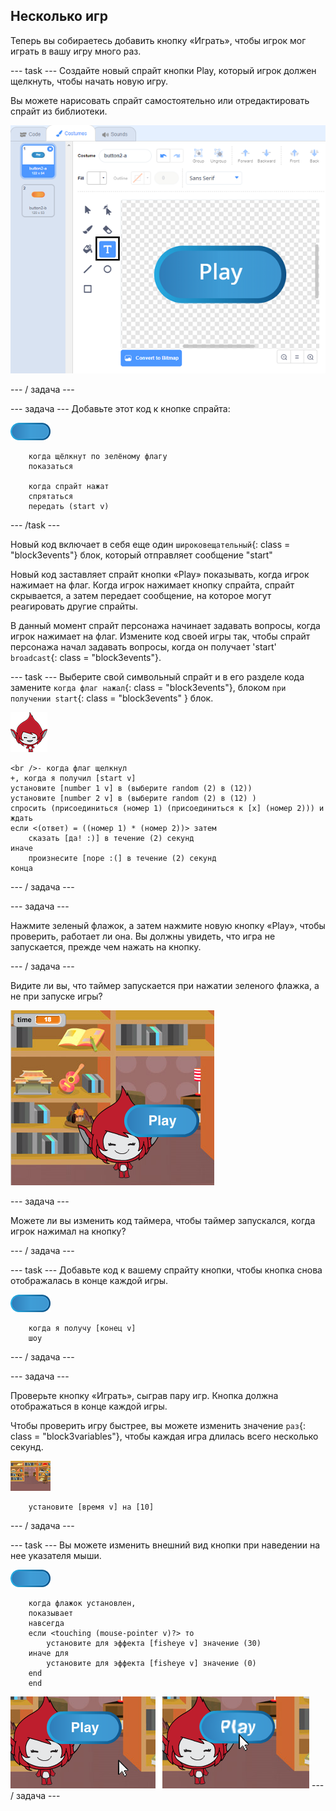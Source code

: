 ## Несколько игр

Теперь вы собираетесь добавить кнопку «Играть», чтобы игрок мог играть в вашу игру много раз.

\--- task \--- Создайте новый спрайт кнопки Play, который игрок должен щелкнуть, чтобы начать новую игру.

Вы можете нарисовать спрайт самостоятельно или отредактировать спрайт из библиотеки.

![Изображение кнопки воспроизведения](images/brain-play.png)

\--- / задача \---

\--- задача \--- Добавьте этот код к кнопке спрайта:

![Спрайт кнопки](images/button-sprite.png)

```blocks3
    когда щёлкнут по зелёному флагу
    показаться

    когда спрайт нажат
    спрятаться
    передать (start v)
```

\--- /task \---

Новый код включает в себя еще один `широковещательный`{: class = "block3events"} блок, который отправляет сообщение "start"

Новый код заставляет спрайт кнопки «Play» показывать, когда игрок нажимает на флаг. Когда игрок нажимает кнопку спрайта, спрайт скрывается, а затем передает сообщение, на которое могут реагировать другие спрайты.

В данный момент спрайт персонажа начинает задавать вопросы, когда игрок нажимает на флаг. Измените код своей игры так, чтобы спрайт персонажа начал задавать вопросы, когда он получает 'start' `broadcast`{: class = "block3events"}.

\--- task \--- Выберите свой символьный спрайт и в его разделе кода замените `когда флаг нажал`{: class = "block3events"}, блоком `при получении start`{: class = "block3events" } блок.

![Спрайт персонажа](images/giga-sprite.png)

```blocks3
<br />- когда флаг щелкнул
+, когда я получил [start v]
установите [number 1 v] в (выберите random (2) в (12))
установите [number 2 v] в (выберите random (2) в (12) )
спросить (присоединиться (номер 1) (присоединиться к [x] (номер 2))) и ждать
если <(ответ) = ((номер 1) * (номер 2))> затем
    сказать [да! :)] в течение (2) секунд
иначе
    произнесите [nope :(] в течение (2) секунд
конца
```

\--- / задача \---

\--- задача \---

Нажмите зеленый флажок, а затем нажмите новую кнопку «Play», чтобы проверить, работает ли она. Вы должны увидеть, что игра не запускается, прежде чем нажать на кнопку.

\--- / задача \---

Видите ли вы, что таймер запускается при нажатии зеленого флажка, а не при запуске игры?

![Таймер запущен](images/brain-timer-bug.png)

\--- задача \---

Можете ли вы изменить код таймера, чтобы таймер запускался, когда игрок нажимал на кнопку?

\--- / задача \---

\--- task \--- Добавьте код к вашему спрайту кнопки, чтобы кнопка снова отображалась в конце каждой игры.

![Спрайт кнопки](images/button-sprite.png)

```blocks3
    когда я получу [конец v]
    шоу
```

\--- / задача \---

\--- задача \---

Проверьте кнопку «Играть», сыграв пару игр. Кнопка должна отображаться в конце каждой игры.

Чтобы проверить игру быстрее, вы можете изменить значение `раз`{: class = "block3variables"}, чтобы каждая игра длилась всего несколько секунд.

![стадия](images/stage-sprite.png)

```blocks3
    установите [время v] на [10]
```

\--- / задача \---

\--- task \--- Вы можете изменить внешний вид кнопки при наведении на нее указателя мыши.

![кнопка](images/button-sprite.png)

```blocks3
    когда флажок установлен,
    показывает
    навсегда
    если <touching (mouse-pointer v)?> то
        установите для эффекта [fisheye v] значение (30)
    иначе для
        установите для эффекта [fisheye v] значение (0)
    end
    end
```

![Скриншот](images/brain-fisheye.png) \--- / задача \---